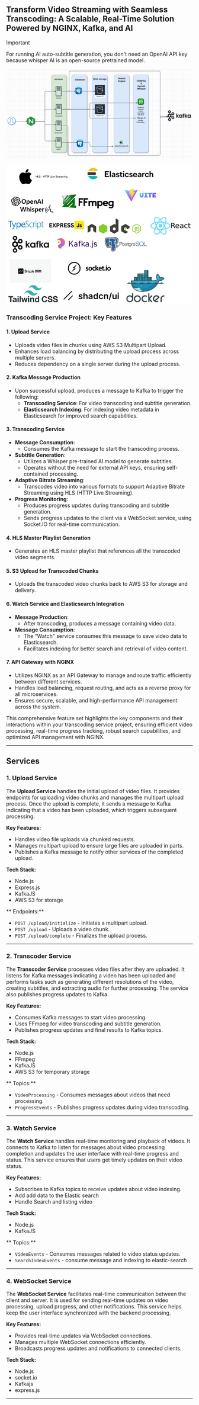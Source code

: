 ## Transform Video Streaming with Seamless Transcoding: A Scalable, Real-Time Solution Powered by NGINX, Kafka, and AI

> [!IMPORTANT]  
> For running AI auto-subtitle generation, you don't need an OpenAI API key because whisper AI is an open-source pretrained model.

![Architectur](./architecture.jpg)

![Technlogy](./transcoder-Technology.jpg)

### Transcoding Service Project: Key Features

#### 1. **Upload Service**

-   Uploads video files in chunks using AWS S3 Multipart Upload.
-   Enhances load balancing by distributing the upload process across multiple servers.
-   Reduces dependency on a single server during the upload process.

#### 2. **Kafka Message Production**

-   Upon successful upload, produces a message to Kafka to trigger the following:
    -   **Transcoding Service**: For video transcoding and subtitle generation.
    -   **Elasticsearch Indexing**: For indexing video metadata in Elasticsearch for improved search capabilities.

#### 3. **Transcoding Service**

-   **Message Consumption**:
    -   Consumes the Kafka message to start the transcoding process.
-   **Subtitle Generation**:
    -   Utilizes a Whisper pre-trained AI model to generate subtitles.
    -   Operates without the need for external API keys, ensuring self-contained processing.
-   **Adaptive Bitrate Streaming**:
    -   Transcodes video into various formats to support Adaptive Bitrate Streaming using HLS (HTTP Live Streaming).
-   **Progress Monitoring**:
    -   Produces progress updates during transcoding and subtitle generation.
    -   Sends progress updates to the client via a WebSocket service, using Socket.IO for real-time communication.

#### 4. **HLS Master Playlist Generation**

-   Generates an HLS master playlist that references all the transcoded video segments.

#### 5. **S3 Upload for Transcoded Chunks**

-   Uploads the transcoded video chunks back to AWS S3 for storage and delivery.

#### 6. **Watch Service and Elasticsearch Integration**

-   **Message Production**:
    -   After transcoding, produces a message containing video data.
-   **Message Consumption**:
    -   The "Watch" service consumes this message to save video data to Elasticsearch.
    -   Facilitates indexing for better search and retrieval of video content.

#### 7. **API Gateway with NGINX**

-   Utilizes NGINX as an API Gateway to manage and route traffic efficiently between different services.
-   Handles load balancing, request routing, and acts as a reverse proxy for all microservices.
-   Ensures secure, scalable, and high-performance API management across the system.

This comprehensive feature set highlights the key components and their interactions within your transcoding service project, ensuring efficient video processing, real-time progress tracking, robust search capabilities, and optimized API management with NGINX.


---

## Services

### 1. Upload Service

The **Upload Service** handles the initial upload of video files. It provides endpoints for uploading video chunks and manages the multipart upload process. Once the upload is complete, it sends a message to Kafka indicating that a video has been uploaded, which triggers subsequent processing.

**Key Features:**

-   Handles video file uploads via chunked requests.
-   Manages multipart upload to ensure large files are uploaded in parts.
-   Publishes a Kafka message to notify other services of the completed upload.

**Tech Stack:**

-   Node.js
-   Express.js
-   KafkaJS
-   AWS S3 for storage

** Endpoints:**

-   `POST /upload/initialize` - Initiates a multipart upload.
-   `POST /upload` - Uploads a video chunk.
-   `POST /upload/complete` - Finalizes the upload process.

---

### 2. Transcoder Service

The **Transcoder Service** processes video files after they are uploaded. It listens for Kafka messages indicating a video has been uploaded and performs tasks such as generating different resolutions of the video, creating subtitles, and extracting audio for further processing. The service also publishes progress updates to Kafka.

**Key Features:**

-   Consumes Kafka messages to start video processing.
-   Uses FFmpeg for video transcoding and subtitle generation.
-   Publishes progress updates and final results to Kafka topics.

**Tech Stack:**

-   Node.js
-   FFmpeg
-   KafkaJS
-   AWS S3 for temporary storage

** Topics:**

-   `VideoProcessing` - Consumes messages about videos that need processing.
-   `ProgressEvents` - Publishes progress updates during video transcoding.

---

### 3. Watch Service

The **Watch Service** handles real-time monitoring and playback of videos. It connects to Kafka to listen for messages about video processing completion and updates the user interface with real-time progress and status. This service ensures that users get timely updates on their video status.

**Key Features:**

-   Subscribes to Kafka topics to receive updates about video indexing.
-   Add add data to the Elastic search
-   Handle Search and listing video

**Tech Stack:**

-   Node.js
-   KafkaJS

** Topics:**

-   `VideoEvents` - Consumes messages related to video status updates.
-   `SearchIndexEvents` - consume message and indexing to elastic-search

---

### 4. WebSocket Service

The **WebSocket Service** facilitates real-time communication between the client and server. It is used for sending real-time updates on video processing, upload progress, and other notifications. This service helps keep the user interface synchronized with the backend processing.

**Key Features:**

-   Provides real-time updates via WebSocket connections.
-   Manages multiple WebSocket connections efficiently.
-   Broadcasts progress updates and notifications to connected clients.

**Tech Stack:**

-   Node.js
-   socket.io
-   Kafkajs
-   express.js

---

